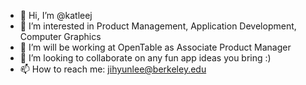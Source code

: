 - 👋 Hi, I’m @katleej
- 👀 I’m interested in Product Management, Application Development, Computer Graphics
- 🌱 I’m will be working at OpenTable as Associate Product Manager
- 💞️ I’m looking to collaborate on any fun app ideas you bring :) 
- 📫 How to reach me: jihyunlee@berkeley.edu

<!---
katleej/katleej is a ✨ special ✨ repository because its `README.md` (this file) appears on your GitHub profile.
You can click the Preview link to take a look at your changes.
--->

